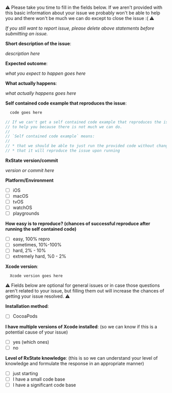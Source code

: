 
:warning: Please take you time to fill in the fields below. If we aren't provided with this basic information about your issue we probably won't be able to help you and there won't be much we can do except to close the issue :( :warning:

*If you still want to report issue, please delete above statements before submitting an issue.*

**Short description of the issue**:

  _description here_

**Expected outcome**:

  _what you expect to happen goes here_

**What actually happens**:

  _what actually happens goes here_

**Self contained code example that reproduces the issue**:

```swift
  code goes here
  
// If we can't get a self contained code example that reproduces the issue, there is a big chance we won't be able
// to help you because there is not much we can do.
//
// `Self contained code example` means:
//
// * that we should be able to just run the provided code without changing it.
// * that it will reproduce the issue upon running
```

**RxState version/commit**

  _version or commit here_

**Platform/Environment**

  - [ ] iOS
  - [ ] macOS
  - [ ] tvOS
  - [ ] watchOS
  - [ ] playgrounds

**How easy is to reproduce? (chances of successful reproduce after running the self contained code)**

  - [ ] easy, 100% repro
  - [ ] sometimes, 10%-100%
  - [ ] hard, 2% - 10%
  - [ ] extremely hard, %0 - 2%

**Xcode version**:

```
  Xcode version goes here
```

:warning: Fields below are optional for general issues or in case those questions aren't related to your issue, but filling them out will increase the chances of getting your issue resolved. :warning:

**Installation method**:
  - [ ] CocoaPods

**I have multiple versions of Xcode installed**:
  (so we can know if this is a potential cause of your issue)
  - [ ] yes (which ones)
  - [ ] no

**Level of RxState knowledge**:
  (this is so we can understand your level of knowledge
    and formulate the response in an appropriate manner)
  - [ ] just starting
  - [ ] I have a small code base
  - [ ] I have a significant code base
